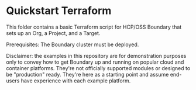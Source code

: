 # Quickstart Terraform
This folder contains a basic Terraform script for HCP/OSS Boundary that sets up an Org, a Project, and a Target. 

Prerequisites: The Boundary cluster must be deployed.

Disclaimer: the examples in this repository are for demonstration purposes only to convey how to get Boundary up and running
on popular cloud and container platforms. They're not officially supported modules or designed to be "production" ready. They're
here as a starting point and assume end-users have experience with each example platform.


